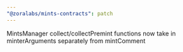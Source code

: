 ```yaml
---
"@zoralabs/mints-contracts": patch
---
```


MintsManager collect/collectPremint functions now take in minterArguments separately from mintComment

